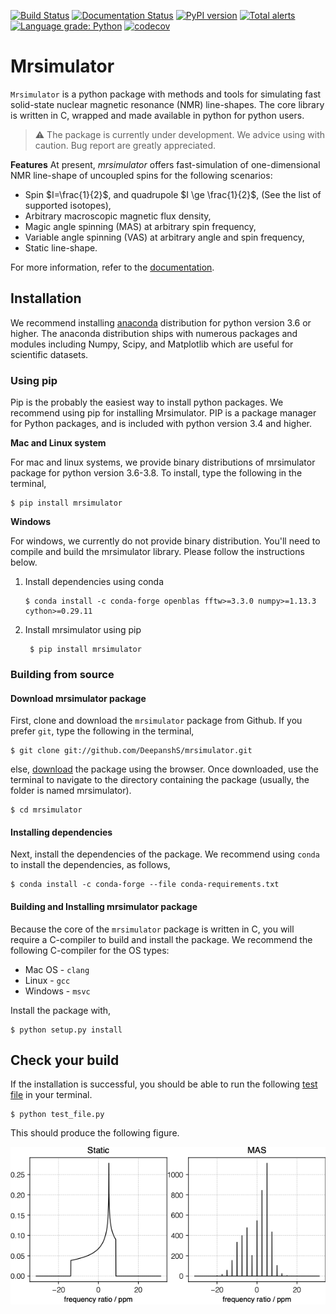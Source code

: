 [![Build Status](https://travis-ci.org/DeepanshS/mrsimulator.svg?branch=master)](https://travis-ci.org/DeepanshS/mrsimulator)
[![Documentation Status](https://readthedocs.org/projects/mrsimulator/badge/?version=stable)](https://mrsimulator.readthedocs.io/en/stable/?badge=stable)
[![PyPI version](https://badge.fury.io/py/mrsimulator.svg)](https://badge.fury.io/py/mrsimulator)
[![Total alerts](https://img.shields.io/lgtm/alerts/g/DeepanshS/mrsimulator.svg?logo=lgtm&logoWidth=18)](https://lgtm.com/projects/g/DeepanshS/mrsimulator/alerts/)
[![Language grade: Python](https://img.shields.io/lgtm/grade/python/g/DeepanshS/mrsimulator.svg?logo=lgtm&logoWidth=18)](https://lgtm.com/projects/g/DeepanshS/mrsimulator/context:python)
[![codecov](https://codecov.io/gh/DeepanshS/mrsimulator/branch/master/graph/badge.svg)](https://codecov.io/gh/DeepanshS/mrsimulator)

# Mrsimulator

`Mrsimulator` is a python package with methods and tools for simulating
fast solid-state nuclear magnetic resonance (NMR) line-shapes. The
core library is written in C, wrapped and made available
in python for python users.

> :warning: The package is currently under development. We advice using with caution. Bug report are greatly appreciated.

**Features**
At present, _mrsimulator_ offers fast-simulation of one-dimensional NMR
line-shape of uncoupled spins for the following scenarios:

- Spin $I=\frac{1}{2}$, and quadrupole $I \ge \frac{1}{2}$,
  (See the list of supported isotopes),
- Arbitrary macroscopic magnetic flux density,
- Magic angle spinning (MAS) at arbitrary spin frequency,
- Variable angle spinning (VAS) at arbitrary angle and spin frequency,
- Static line-shape.

For more information, refer to the
[documentation](https://mrsimulator.readthedocs.io/en/stable/).

## Installation

We recommend installing [anaconda](https://www.anaconda.com/distribution/)
distribution for python version 3.6 or higher. The anaconda distribution
ships with numerous packages and modules including Numpy, Scipy, and Matplotlib
which are useful for scientific datasets.

### Using pip

Pip is the probably the easiest way to install python packages.
We recommend using pip for installing Mrsimulator. PIP is a package manager
for Python packages, and is included with python version 3.4 and higher.

**Mac and Linux system**

For mac and linux systems, we provide binary distributions of mrsimulator
package for python version 3.6-3.8. To install, type the following in the
terminal,

    $ pip install mrsimulator

**Windows**

For windows, we currently do not provide binary distribution. You'll need to compile and build the mrsimulator library. Please follow the instructions below.

1.  Install dependencies using conda

        $ conda install -c conda-forge openblas fftw>=3.3.0 numpy>=1.13.3 cython>=0.29.11

2.  Install mrsimulator using pip

         $ pip install mrsimulator

### Building from source

#### Download mrsimulator package

First, clone and download the `mrsimulator` package from Github. If you prefer
`git`, type the following in the terminal,

    $ git clone git://github.com/DeepanshS/mrsimulator.git

else, [download](https://github.com/DeepanshS/mrsimulator) the package using
the browser. Once downloaded, use the terminal to navigate to the directory
containing the package (usually, the folder is named mrsimulator).

    $ cd mrsimulator

#### Installing dependencies

Next, install the dependencies of the package. We recommend using `conda` to
install the dependencies, as follows,

    $ conda install -c conda-forge --file conda-requirements.txt

#### Building and Installing mrsimulator package

Because the core of the `mrsimulator` package is written in C, you will
require a C-compiler to build and install the package. We recommend the
following C-compiler for the OS types:

- Mac OS - `clang`
- Linux - `gcc`
- Windows - `msvc`

Install the package with,

    $ python setup.py install

## Check your build

If the installation is successful, you should be able to run the following
[test file](https://raw.github.com/DeepanshS/mrsimulator-test/master/test_file.py?raw=true)
in your terminal.

    $ python test_file.py

This should produce the following figure.

![alt text](https://raw.githubusercontent.com/DeepanshS/mrsimulator/master/docs/_static/test_output.png)
